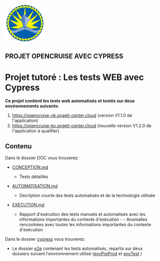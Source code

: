 ![alt text](logo.png)

## PROJET OPENCRUISE AVEC CYPRESS 
# Projet tutoré : Les tests WEB avec Cypress
**Ce projet contient les tests web automatisés et testés sur deux environnements suivants:**
1. https://opencruise-ok.sogeti-center.cloud (version V1.1.0 de l'application)
2. https://opencruise-ko.sogeti-center.cloud (nouvelle version V1.2.0 de l'application à qualifier)

## Contenu
Dans le dossier DOC vous trouverez:

- [CONCEPTION.md](DOC/CONCEPTION.md) 
  - Tests détaillés 

- [AUTOMATISATION.md](DOC/AUTOMATISATION.md) 
  - Decription courte des tests automatisés et de la technologie utilisée 
  
- [EXECUTION.md](DOC/EXECUTION.md) 
  - Rapport d'exécution des tests manuels et automatisés avec les informations importantes du contexte d'exécution - - Anomalies rencontrées avec toutes les informations importantes du contexte d'exécution

Dans le dossier [cypress](cypress) vous trouverez:

- Le dossier [e2e](cypress/e2e) contenant les tests automatisés, repartis sur deux dossiers suivant l'environnement utilisé ([envPreProd](cypress/e2e/envPreprod/) et [envTest](cypress/e2e/envTest/) )
  
